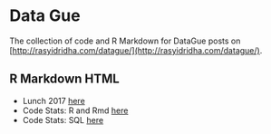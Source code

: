 # Data Gue
The collection of code and R Markdown for DataGue posts on [http://rasyidridha.com/datague/](http://rasyidridha.com/datague/).

## R Markdown HTML

- Lunch 2017 [here](http://rasyidridha.com/datague-rmd/lunch/lunch.html)
- Code Stats: R and Rmd [here](http://rasyidridha.com/datague-rmd/work/code_eda.html)
- Code Stats: SQL [here](http://rasyidridha.com/datague-rmd/work/query_eda.html)